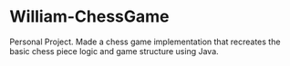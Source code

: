 # William-ChessGame
Personal Project. 
Made a chess game implementation that recreates the basic chess piece logic and game structure using Java. 
